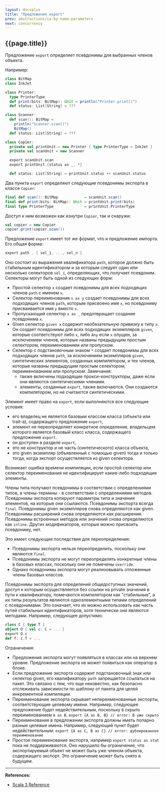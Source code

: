 ```yaml
---
layout: docsplus
title: "Предложения export"
prev: abstractions/ca-by-name-parameters
next: concurrency
---
```


## {{page.title}}

Предложение `export` определяет псевдонимы для выбранных членов объекта. 

Например:

```scala mdoc:silent
class BitMap
class InkJet

class Printer:
  type PrinterType
  def print(bits: BitMap): Unit = println("Printer.print()")
  def status: List[String] = ???

class Scanner:
  def scan(): BitMap =
    println("Scanner.scan()")
    BitMap()
  def status: List[String] = ???

class Copier:
  private val printUnit = new Printer { type PrinterType = InkJet }
  private val scanUnit = new Scanner

  export scanUnit.scan
  export printUnit.{status as _, *}

  def status: List[String] = printUnit.status ++ scanUnit.status
```

Два пункта `export` определяют следующие псевдонимы экспорта в классе `Copier`:

```scala
final def scan(): BitMap            = scanUnit.scan()
final def print(bits: BitMap): Unit = printUnit.print(bits)
final type PrinterType              = printUnit.PrinterType
```

Доступ к ним возможен как изнутри `Copier`, так и снаружи:

```scala mdoc
val copier = new Copier
copier.print(copier.scan())
```

Предложение `export` имеет тот же формат, что и предложение импорта. Его общая форма:

```scala
export path . { sel_1, ..., sel_n }
```

Оно состоит из выражения квалификатора `path`, которое должно быть стабильным идентификатором 
и за которым следует один или несколько селекторов `sel_i`, определяющих, что получает псевдоним. 
Селекторы могут быть одной из следующих форм:
- Простой селектор `x` создает псевдонимы для всех подходящих членов `path` с именем `x`.
- Селектор переименования `x as y` создает псевдонимы для всех подходящих членов `path`, которым присвоено имя `x`, 
но псевдониму присваивается имя `y` вместо `x`.
- Пропускающий селектор `x as _` предотвращает создание псевдонима `x`.
- Given селектор `given x` содержит необязательную привязку к типу `x`. 
Он создает псевдонимы для всех подходящих экземпляров `given`, которые соответствуют либо `x`, 
либо `Any` если `x` опущен, 
за исключением членов, которые названы предыдущим простым селектором, переименованием или пропуском.
- Селектор с подстановочным знаком `*` создает псевдонимы для всех подходящих членов `path`, 
за исключением экземпляров `given`, синтетических элементов, созданных компилятором, 
и тех членов, которые названы предыдущим простым селектором, переименованием или пропуском.
Замечания:
  - также включены подходящие прокси-конструкторы, даже если они являются синтетическими членами.
  - элементы, созданные `export`, также включаются. 
Они создаются компилятором, но не считаются синтетическими.

Элемент имеет право на `export`, если выполняются все следующие условия:
- его владелец не является базовым классом класса (объекта или trait-а), содержащего предложение `export`,
- элемент не переопределяет конкретное определение, 
владельцем которого является базовый класс класса, содержащего предложение `export`.
- он доступен в разделе `export`,
- это не конструктор и не часть (синтетического) класса объекта,
- это given экземпляр (объявленный с помощью given) тогда и только тогда, 
когда экспорт осуществляется из given селектора.

Возникает ошибка времени компиляции, если простой селектор или селектор переименования 
не идентифицирует какие-либо подходящие элементы.

Члены типа получают псевдонимы в соответствии с определениями типов, 
а члены-термины - в соответствии с определениями методов. 
Псевдонимы экспорта копируют параметры типа и значения элементов, на которые они ссылаются. 
Псевдонимы экспорта всегда `final`. 
Псевдонимы given экземпляров снова определяются как given. 
Псевдонимы расширений снова определяются как расширения. 
Псевдонимы встроенных методов или значений снова определяются как `inline`. 
Других модификаторов, которые можно присвоить псевдониму, нет. 

Это имеет следующие последствия для переопределения:
- Псевдонимы экспорта нельзя переопределить, поскольку они являются `final`.
- Псевдонимы экспорта не могут переопределять конкретные члены в базовых классах, поскольку они не помечены `override`.
- Однако псевдонимы экспорта могут реализовывать отложенные члены базовых классов.

Псевдонимы экспорта для определений общедоступных значений, 
доступ к которым осуществляется без ссылки на private значения в пути к квалификатору, 
помечаются компилятором как "стабильные", 
а их типы результатов являются одноэлементными типами определений с псевдонимами. 
Это означает, что их можно использовать как часть путей стабильных идентификаторов, 
хотя технически они являются методами. 
Например, следующее допустимо:

```scala
class C { type T }
object O { val c: C = ... }
export O.c
def f: c.T = ...
```

Ограничения:
- Предложения экспорта могут появляться в классах или на верхнем уровне. 
Предложение экспорта не может появиться как оператор в блоке.
- Если предложение экспорта содержит подстановочный знак или селектор given, 
его квалификатору `path` запрещается ссылаться на пакет. 
Это связано с тем, что еще неизвестно, 
как безопасно отслеживать зависимости по шаблону от пакета для целей инкрементной компиляции.
- Переименование экспорта скрывает непереименованные экспорты, соответствующие целевому имени. 
Например, следующее предложение будет недействительным, поскольку `B` скрыто переименованием `A as B`.
`export {A as B, B} // error: B уже скрыто`
- Переименования в предложении экспорта должны иметь попарно разные целевые имена. 
Например, следующий пункт будет недействительным:
`export {A as C, B as C} // error: дублированное переименование`
- Простое переименование экспорта, например `export status as stat` пока не поддерживаются. 
Оно нарушило бы ограничение, что экспортируемый объект не может быть уже членом объекта, содержащего экспорт. 
Это ограничение может быть снято в будущем.


---

**References:**
- [Scala 3 Reference](https://docs.scala-lang.org/scala3/reference/other-new-features/export.html)
